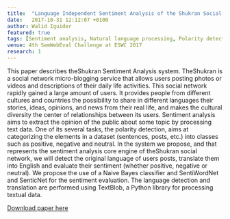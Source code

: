 ```yaml
---
title:  "Language Independent Sentiment Analysis of the Shukran Social Network Using Apache Spark"
date:   2017-10-31 12:12:07 +0100
author: Walid Iguider
featured: true
tags: [Sentiment analysis, Natural language processing, Polarity detection, Naive Bayes, SentiWordNet, SenticNet ]
venue: 4th SemWebEval Challenge at ESWC 2017
research: 1
---
```


This paper describes theShukran Sentiment Analysis system. TheShukran is a social network micro-blogging service that allows users posting photos or videos and descriptions of their daily life activities. This social network rapidly gained a large amount of users. It provides people from different cultures and countries the possibility to share in different languages their stories, ideas, opinions, and news from their real life, and makes the cultural diversity the center of relationships between its users. Sentiment analysis aims to extract the opinion of the public about some topic by processing text data. One of its several tasks, the polarity detection, aims at categorizing the elements in a dataset (sentences, posts, etc.) into classes such as positive, negative and neutral. In the system we propose, and that represents the sentiment analysis core engine of theShukran social network, we will detect the original language of users posts, translate them into English and evaluate their sentiment (whether positive, negative or neutral). We propose the use of a Naive Bayes classifier and SentiWordNet and SenticNet for the sentiment evaluation. The language detection and translation are performed using TextBlob, a Python library for processing textual data.

[Download paper here](https://doi.org/10.1007/978-3-319-69146-6_12)
